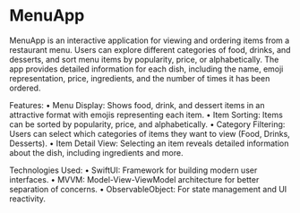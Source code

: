 # MenuApp

MenuApp is an interactive application for viewing and ordering items from a restaurant menu. Users can explore different categories of food, drinks, and desserts, and sort menu items by popularity, price, or alphabetically. The app provides detailed information for each dish, including the name, emoji representation, price, ingredients, and the number of times it has been ordered.

Features:
	•	Menu Display: Shows food, drink, and dessert items in an attractive format with emojis representing each item.
	•	Item Sorting: Items can be sorted by popularity, price, and alphabetically.
	•	Category Filtering: Users can select which categories of items they want to view (Food, Drinks, Desserts).
	•	Item Detail View: Selecting an item reveals detailed information about the dish, including ingredients and more.

Technologies Used:
	•	SwiftUI: Framework for building modern user interfaces.
	•	MVVM: Model-View-ViewModel architecture for better separation of concerns.
	•	ObservableObject: For state management and UI reactivity.
